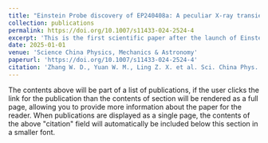 ```yaml
---
title: "Einstein Probe discovery of EP240408a: A peculiar X-ray transient with an intermediate timescale"
collection: publications
permalink: https://doi.org/10.1007/s11433-024-2524-4
excerpt: 'This is the first scientific paper after the launch of Einstein Probe. I am so proud to be a collaborator and look forward to more amazing results.'
date: 2025-01-01
venue: 'Science China Physics, Mechanics & Astronomy'
paperurl: 'https://doi.org/10.1007/s11433-024-2524-4'
citation: 'Zhang W. D., Yuan W. M., Ling Z. X. et al. Sci. China Phys. Mech. Astron. 68, 219511 (2025) (Zhang. Z. J. included)'
---
```


The contents above will be part of a list of publications, if the user clicks the link for the publication than the contents of section will be rendered as a full page, allowing you to provide more information about the paper for the reader. When publications are displayed as a single page, the contents of the above "citation" field will automatically be included below this section in a smaller font.